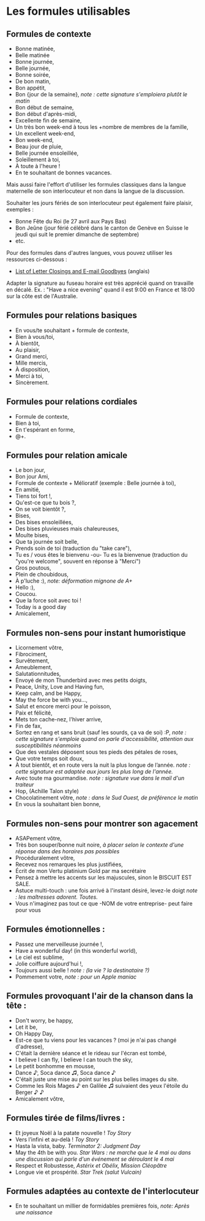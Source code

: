 # Les formules utilisables

## Formules de contexte
- Bonne matinée,
- Belle matinée
- Bonne journée,
- Belle journée,
- Bonne soirée,
- De bon matin,
- Bon appétit,
- Bon {jour de la semaine}, _note : cette signature s'emploiera plutôt le matin_
- Bon début de semaine,
- Bon début d'après-midi,
- Excellente fin de semaine,
- Un très bon week-end à tous les +nombre de membres de la famille,
- Un excellent week-end,
- Bon week-end,
- Beau jour de pluie,
- Belle journée ensoleillée,
- Soleillement à toi,
- À toute à l'heure !
- En te souhaitant de bonnes vacances.

Mais aussi faire l'effort d'utiliser les formules classiques dans la langue maternelle de son interlocuteur et non dans la langue de la discussion.

Souhaiter les jours fériés de son interlocuteur peut également faire plaisir, exemples :
- Bonne Fête du Roi (le 27 avril aux Pays Bas)
- Bon Jeûne (jour férié célébré dans le canton de Genève en Suisse le jeudi qui suit le premier dimanche de septembre)
- etc.

Pour des formules dans d'autres langues, vous pouvez utiliser les ressources ci-dessous :
- [List of Letter Closings and E-mail Goodbyes](https://suite.io/1aqd2m3) (anglais)

Adapter la signature au fuseau horaire est très apprécié quand on travaille en décalé.
Ex. : "Have a nice evening" quand il est 9:00 en France et 18:00 sur la côte est de l'Australie.

## Formules pour relations basiques
- En vous/te souhaitant + formule de contexte,
- Bien à vous/toi,
- À bientôt,
- Au plaisir,
- Grand merci,
- Mille mercis,
- À disposition,
- Merci à toi,
- Sincèrement.

## Formules pour relations cordiales
- Formule de contexte,
- Bien à toi,
- En t'espérant en forme,
- @+.

## Formules pour relation amicale
- Le bon jour,
- Bon jour Ami,
- Formule de contexte + Mélioratif (exemple : Belle journée à toi),
- En amitié,
- Tiens toi fort !,
- Qu'est-ce que tu bois ?,
- On se voit bientôt ?,
- Bises,
- Des bises ensoleillées,
- Des bises pluvieuses mais chaleureuses,
- Moulte bises,
- Que ta journée soit belle,
- Prends soin de toi (traduction du "take care"),
- Tu es / vous êtes le bienvenu -ou- Tu es la bienvenue (traduction du "you're welcome", souvent en réponse à "Merci")
- Gros poutous,
- Plein de choubidous,
- À p'luche :), _note: déformation mignone de A+_
- Hello :),
- Coucou.
- Que la force soit avec toi !
- Today is a good day
- Amicalement,

## Formules non-sens pour instant humoristique
- Licornement vôtre,
- Fibrociment,
- Survêtement,
- Ameublement,
- Salutationnitudes,
- Envoyé de mon Thunderbird avec mes petits doigts,
- Peace, Unity, Love and Having fun,
- Keep calm, and be Happy,
- May the force be with you...,
- Salut et encore merci pour le poisson,
- Paix et félicité,
- Mets ton cache-nez, l'hiver arrive,
- Fin de fax,
- Sortez en rang et sans bruit (sauf les sourds, ça va de soi) :P, _note : cette signature s'emploie quand on parle d'accessibilité, attention aux susceptibilités néanmoins_
- Que des vestales déposent sous tes pieds des pétales de roses,
- Que votre temps soit doux,
- À tout bientôt, et en route vers la nuit la plus longue de l’année. _note : cette signature est adaptée aux jours les plus long de l'année._
- Avec toute ma gourmandise. _note : signature vue dans le mail d'un traiteur_
- Hop, (Achille Talon style)
- Chocolatinement vôtre, _note : dans le Sud Ouest, de préférence le matin_
- En vous la souhaitant bien bonne,

## Formules non-sens pour montrer son agacement
- ASAPement vôtre,
- Très bon souper/bonne nuit noire, _à placer selon le contexte d'une réponse dans des horaires pas possibles_
- Procéduralement vôtre,
- Recevez nos remarques les plus justifiées,
- Écrit de mon Vertu platinium Gold par ma secrétaire
- Pensez à mettre les accents sur les majuscules, sinon le BISCUIT EST SALE.
- Astuce multi-touch : une fois arrivé à l'instant désiré, levez-le doigt _note : les maîtresses adorent. Toutes._
- Vous n'imaginez pas tout ce que -NOM de votre entreprise- peut faire pour vous

## Formules émotionnelles :
- Passez une merveilleuse journée !,
- Have a wonderful day! (in this wonderful world),
- Le ciel est sublime,
- Jolie coiffure aujourd'hui !,
- Toujours aussi belle ! _note : (la vie ? la destinataire ?)_
- Pommement votre, _note : pour un Apple maniac_

## Formules provoquant l'air de la chanson dans la tête :
- Don't worry, be happy,
- Let it be,
- Oh Happy Day,
- Est-ce que tu viens pour les vacances ? (moi je n'ai pas changé d'adresse),
- C'était la dernière séance et le rideau sur l'écran est tombé,
- I believe I can fly, I believe I can touch the sky,
- Le petit bonhomme en mousse,
- Dance ♪, Soca dance ♫, Soca dance ♪
- C'était juste une mise au point sur les plus belles images du site.
- Comme les Rois Mages ♪ en Galilée ♫ suivaient des yeux l'étoile du Berger ♪ ♪
- Amicalement vôtre,

## Formules tirée de films/livres :
- Et joyeux Noël à la patate nouvelle ! _Toy Story_
- Vers l’infini et au-delà ! _Toy Story_
- Hasta la vista, baby. _Terminator 2: Judgment Day_
- May the 4th be with you. _Star Wars : ne marche que le 4 mai ou dans une discussion qui parle d'un événement se déroulant le 4 mai_
- Respect et Robustesse, _Astérix et Obélix, Mission Cléopâtre_
- Longue vie et prospérité. _Star Trek (salut Vulcain)_

## Formules adaptées au contexte de l'interlocuteur
- En te souhaitant un millier de formidables premières fois, _note: Après une naissance_
